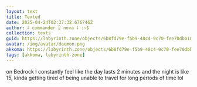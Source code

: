 ```yaml
---
layout: text
title: Texted
date: 2025-04-24T02:37:32.676746Z
author: ⸸ commander ░ nova ⸸ :~$
collection: texts
guid: https://labyrinth.zone/objects/6b8fd79e-f5b9-48c4-9c70-fee70dbb1850
avatar: /img/avatar/daemon.png
akkoma: https://labyrinth.zone/objects/6b8fd79e-f5b9-48c4-9c70-fee70dbb1850
tags: [akkoma, labyrinth-zone]
---
```


<p>on Bedrock I constantly feel like the day lasts 2 minutes and the night is like 15, kinda getting tired of being unable to travel for long periods of time lol</p>